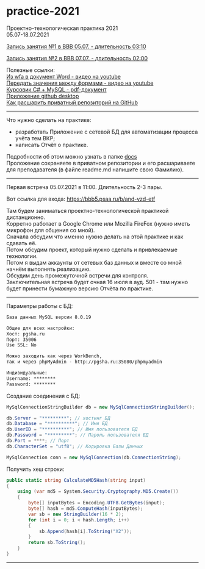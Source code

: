 # practice-2021

Проектно-технологическая практика 2021  
05.07-18.07.2021  

[Запись занятия №1 в BBB 05.07. - длительность 03:10](https://bbb5.psaa.ru/playback/presentation/2.0/playback.html?meetingId=68138b70736d3d205e0052a8d69da7021b4ccea0-1625463940205)  

[Запись занятия №2 в BBB 07.07. - длительность 02:00](https://bbb5.psaa.ru/playback/presentation/2.0/playback.html?meetingId=68138b70736d3d205e0052a8d69da7021b4ccea0-1625665753715)  

Полезные ссылки:  
[Из wfa в документ Word - видео на youtube](https://youtu.be/vQ7uW6g0z-U)  
[Передать значения между формами - видео на youtube](https://youtu.be/29q1Lz8ErMc)  
[Курсовик C# + MySQL - pdf-документ](https://pcoding.ru/pdf/CourseProject.pdf)  
[Приложение github desktop](https://desktop.github.com/)  
[Как расшарить приватный репозиторий на GitHub](https://pcoding.ru/pdf/shareGit.pdf)  

---  

Что нужно сделать на практике:  
- разработать Приложение с сетевой БД для автоматизации процесса учёта тем ВКР;  
- написать Отчёт о практике.

Подробности об этом можно узнать в папке [docs](/docs/)  
Проложение сохраняете в приватном репозитории и его расшариваете для преподавателя (в файле readme.md напишите свою Фамилию).  

---  

Первая встреча 05.07.2021 в 11:00. Длительность 2-3 пары.  

Вот ссылка для входа: https://bbb5.psaa.ru/b/and-vzd-etf  

Там будем заниматься проектно-технологической практикой дистанционно.  
Корретно работает в Google Chrome или Mozilla FireFox (нужно иметь микрофон для общения со мной).  
Сначала обсудим что именно нужно делать на этой практике и как сдавать её.  
Потом обсудим проект, который нужно сделать и привлекаемые технологии.  
Потом я выдам аккаунты от сетевых баз данных и вместе со мной начнём выполнять реализацию.  
Обсудим день промежуточной встречи для контроля.  
Заключительная встреча будет очная 16 июля в ауд. 501 - там нужно будет принести бумажную версию Отчёта по практике.  

---
  
Параметры работы с БД:  

```txt
База данных MySQL версии 8.0.19  

Общие для всех настройки:  
Хост: pgsha.ru  
Порт: 35006  
Use SSL: No  

Можно заходить как через WorkBench, 
так и через phpMyAdmin - http://pgsha.ru:35080/phpmyadmin

Индивидуальные:
Username: ********
Password: ********
```

Создание соединения с БД:  

```C#
MySqlConnectionStringBuilder db = new MySqlConnectionStringBuilder();

db.Server = "*********"; // хостинг БД
db.Database = "**********"; // Имя БД
db.UserID = "**********"; // Имя пользователя БД
db.Password = "*********"; // Пароль пользователя БД
db.Port = ****; // Порт
db.CharacterSet = "utf8"; // Кодировка Базы Данных

MySqlConnection conn = new MySqlConnection(db.ConnectionString);
```

Получить хеш строки:  

```C#
public static string CalculateMD5Hash(string input)
{
    using (var md5 = System.Security.Cryptography.MD5.Create())
    {
        byte[] inputBytes = Encoding.UTF8.GetBytes(input);
        byte[] hash = md5.ComputeHash(inputBytes);
        var sb = new StringBuilder(16 * 2);
        for (int i = 0; i < hash.Length; i++)
        {
            sb.Append(hash[i].ToString("X2"));
        }
        return sb.ToString();
    }
}
```

---  

```

```
